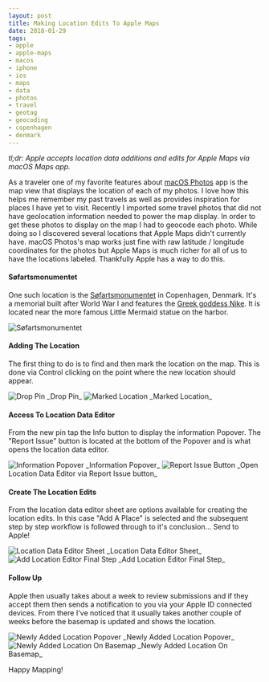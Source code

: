 ```yaml
---
layout: post
title: Making Location Edits To Apple Maps
date: 2018-01-29
tags:
- apple
- apple-maps
- macos
- iphone
- ios
- maps
- data
- photos
- travel
- geotag
- geocoding
- copenhagen
- denmark
---
```


_tl;dr: Apple accepts location data additions and edits for Apple Maps via macOS Maps app._

<!--excerpt.start-->
As a traveler one of my favorite features about [macOS Photos](https://www.apple.com/macos/photos/) app is the map view that displays the location of each of my photos.  I love how this helps me remember my past travels as well as provides inspiration for places I have yet to visit.  Recently I imported some travel photos that did not have geolocation information needed to power the map display.  In order to get these photos to display on the map I had to geocode each photo.  While doing so I discovered several locations that Apple Maps didn't currently have.  macOS Photos's map works just fine with raw latitude / longitude coordinates for the photos but Apple Maps is much richer for all of us to have the locations labeled.  Thankfully Apple has a way to do this.
<!--excerpt.end-->

#### Søfartsmonumentet

One such location is the [Søfartsmonumentet](https://bibliotek.kk.dk/ting/object/159004-lokalbibl%3A93057333) in Copenhagen, Denmark.  It's a memorial built after World War I and features the [Greek goddess Nike](https://en.wikipedia.org/wiki/Nike_(mythology)).  It is located near the more famous Little Mermaid statue on the harbor.

<img src="/images/20180129/søfartsmonumentet.jpg" alt="Søfartsmonumentet"/>

#### Adding The Location

The first thing to do is to find and then mark the location on the map.  This is done via Control clicking on the point where the new location should appear.

<img src="/images/20180129/2.png" alt="Drop Pin"/>
_Drop Pin_

<img src="/images/20180129/3.png" alt="Marked Location"/>
_Marked Location_

#### Access To Location Data Editor

From the new pin tap the Info button to display the information Popover.  The "Report Issue" button is located at the bottom of the Popover and is what opens the location data editor.

<img src="/images/20180129/4.png" alt="Information Popover"/>
_Information Popover_

<img src="/images/20180129/5.png" alt="Report Issue Button"/>
_Open Location Data Editor via Report Issue button_


#### Create The Location Edits

From the location data editor sheet are options available for creating the location edits.  In this case "Add A Place" is selected and the subsequent step by step workflow is followed through to it's conclusion... Send to Apple!

<img src="/images/20180129/6.png" alt="Location Data Editor Sheet"/>
_Location Data Editor Sheet_

<img src="/images/20180129/9.png" alt="Add Location Editor Final Step"/>
_Add Location Editor Final Step_

#### Follow Up

Apple then usually takes about a week to review submissions and if they accept them then sends a notification to you via your Apple ID connected devices.  From there I've noticed that it usually takes another couple of weeks before the basemap is updated and shows the location.

<img src="/images/20180129/10.png" alt="Newly Added Location Popover"/>
_Newly Added Location Popover_

<img src="/images/20180129/11.png" alt="Newly Added Location On Basemap"/>
_Newly Added Location On Basemap_


Happy Mapping!


